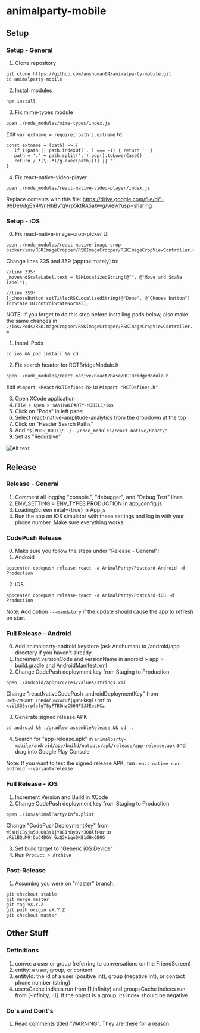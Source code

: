 # animalparty-mobile

## Setup
### Setup - General
1. Clone repository
````
git clone https://github.com/anshuman64/animalparty-mobile.git
cd animalparty-mobile
````

2. Install modules
````
npm install
````

3. Fix mime-types module
````
open ./node_modules/mime-types/index.js
````
Edit ````var extname = require('path').extname```` to:
````
const extname = (path) => {
   if (!path || path.indexOf('.') === -1) { return '' }
   path = '.' + path.split('.').pop().toLowerCase()
   return /.*(\..*)/g.exec(path)[1] || ''
}
````

4. Fix react-native-video-player
````
open ./node_modules/react-native-video-player/index.js
````
Replace contents with this file: https://drive.google.com/file/d/1-99De6dgEY4WnHhBvfqVrp5ktRA5a6wg/view?usp=sharing

### Setup - iOS
0. Fix react-native-image-crop-picker UI
````
open ./node_modules/react-native-image-crop-picker/ios/RSKImageCropper/RSKImageCropper/RSKImageCropViewController.m
````
Change lines 335 and 359 (approximately) to:
````
//line 335:
_moveAndScaleLabel.text = RSKLocalizedString(@"", @"Move and Scale label");

//line 359:
[_chooseButton setTitle:RSKLocalizedString(@"Done", @"Choose button") forState:UIControlStateNormal];
````
NOTE: If you forget to do this step before installing pods below, also make the same changes in ````./ios/Pods/RSKImageCropper/RSKImageCropper/RSKImageCropViewController.m````

1. Install Pods
````
cd ios && pod install && cd ..
````

2. Fix search header for RCTBridgeModule.h
````
open ./node_modules/react-native/React/Base/RCTBridgeModule.h
````
Edit ````#import <React/RCTDefines.h>```` to ````#import "RCTDefines.h" ````

3. Open XCode application
4. ````File > Open > $ANIMALPARTY-MOBILE/ios````
5. Click on "Pods" in left panel
6. Select react-native-amplitude-analytics from the dropdown at the top
7. Click on "Header Search Paths"
8. Add ````"$(PODS_ROOT)/../../node_modules/react-native/React/"````
9. Set as "Recursive"

![Alt text](https://s3.amazonaws.com/animalparty-public/XCode_Amplitude_Header_Config.png)


## Release
### Release - General
1. Comment all logging "console.", "debugger", and "Debug Test" lines
2. ENV_SETTING = ENV_TYPES.PRODUCTION in app_config.js
3. LoadingScreen inital={true} in App.js
4. Run the app on iOS simulator with these settings and log in with your phone number. Make sure everything works.

### CodePush Release
0. Make sure you follow the steps under "Release - General"!
1. Android
````
appcenter codepush release-react -a AnimalParty/Postcard-Android -d Production
````

2. iOS
````
appcenter codepush release-react -a AnimalParty/Postcard-iOS -d Production
````
Note: Add option ````---mandatory```` if the update should cause the app to refresh on start

### Full Release - Android
0. Add animalparty-android.keystore (ask Anshuman) to /android/app directory if you haven't already
1. Increment versionCode and versionName in android > app > build.gradle and AndroidManifest.xml
2. Change CodePush deployment key from Staging to Production
````
open ./android/app/src/res/values/strings.xml
````
Change "reactNativeCodePush_androidDeploymentKey" from ````0wdFZMRaBt_InRdAh5wxwr0fjqHhHkRQlzrRf```` to ````xvilSQ5yrpfsfgT8yFTBDnzC56NFSJJEezHCz````

3. Generate signed release APK
````
cd android && ./gradlew assembleRelease && cd ..
````
4. Search for "app-release.apk" in ````animalparty-mobile/android/app/build/outputs/apk/release/app-release.apk```` and drag into Google Play Console

Note: If you want to test the signed release APK, run ````react-native run-android --variant=release````

### Full Release - iOS
1. Increment Version and Build in XCode
2. Change CodePush deployment key from Staging to Production
````
open ./ios/AnimalParty/Info.plist
````
Change "CodePushDeploymentKey" from ````W5sHjCByju5UuUQ3Y1jY8EIhByDVrJOBlfH0z```` to ````vRilBQuM9jOuC4DGY_6xQ3HiqoDKB1dHxGB0G````

3. Set build target to "Generic iOS Device"
4. Run ````Product > Archive````

### Post-Release
1. Assuming you were on "master" branch:
````
git checkout stable
git merge master
git tag vX.Y.Z
git push origin vX.Y.Z
git checkout master
````

## Other Stuff
### Definitions
1. convo: a user or group (referring to conversations on the FriendScreen)
2. entity: a user, group, or contact
3. entityId: the id of a user (positive int), group (negative int), or contact phone number (string)
3. usersCache indices run from [1,infinity) and groupsCache indices run from (-infinity, -1]. If the object is a group, its index should be negative.

### Do's and Dont's
1. Read comments titled "WARNING". They are there for a reason.
